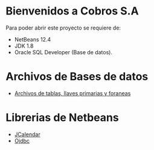 # Bienvenidos a Cobros S.A

Para poder abrir este proyecto se requiere de:

- NetBeans 12.4
- JDK 1.8
- Oracle SQL Developer (Base de datos).

# Archivos de Bases de datos
- [Archivos de tablas, llaves primarias y foraneas](https://drive.google.com/file/d/1kMr4o8ujj1CWmvtlJ6wvYDa5WAOwHfkU/view?usp=sharing)


# Librerias de Netbeans

- [JCalendar](http://www.java2s.com/Code/JarDownload/jcalendar/jcalendar-1.4.jar.zip)
- [Ojdbc](https://nexus.saas.hand-china.com/content/repositories/rdc/com/oracle/ojdbc7/12.1.0.2/ojdbc7-12.1.0.2.jar)

